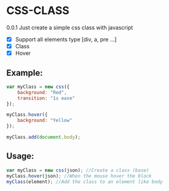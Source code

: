 # CSS-CLASS
0.0.1
Just create a simple css class with javascript

- [X] Support all elements type [div, a, pre ...]
- [X] Class
- [X] Hover

Example:
--------------------------------------
```js
var myClass = new css({
    background: "Red",
    transition: "1s ease"
});

myClass.hover({
    background: "Yellow"
});

myClass.add(document.body);
```

Usage:
--------------------------------------
```js
var myClass = new css(json); //Create a class (base)
myClass.hover(json); //When the mouse hover the block
myClass(element); //Add the class to an element like body
```
